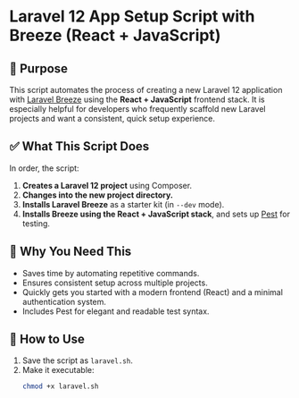 # Laravel 12 App Setup Script with Breeze (React + JavaScript)

## 📌 Purpose

This script automates the process of creating a new Laravel 12 application with [Laravel Breeze](https://laravel.com/docs/12.x/starter-kits#laravel-breeze) using the **React + JavaScript** frontend stack. It is especially helpful for developers who frequently scaffold new Laravel projects and want a consistent, quick setup experience.

## ✅ What This Script Does

In order, the script:

1. **Creates a Laravel 12 project** using Composer.
2. **Changes into the new project directory.**
3. **Installs Laravel Breeze** as a starter kit (in `--dev` mode).
4. **Installs Breeze using the React + JavaScript stack**, and sets up [Pest](https://pestphp.com) for testing.

## 🚀 Why You Need This

- Saves time by automating repetitive commands.
- Ensures consistent setup across multiple projects.
- Quickly gets you started with a modern frontend (React) and a minimal authentication system.
- Includes Pest for elegant and readable test syntax.

## 📂 How to Use

1. Save the script as `laravel.sh`.
2. Make it executable:
   ```bash
   chmod +x laravel.sh
